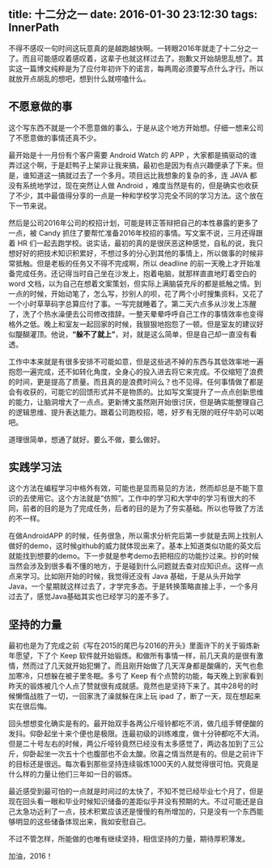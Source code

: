 ﻿title: 十二分之一
date: 2016-01-30 23:12:30
tags: InnerPath
---

不得不感叹一句时间这玩意真的是越跑越快啊。一转眼2016年就走了十二分之一了。而且可能感叹着感叹着，这辈子也就这样过去了。抱歉又开始胡思乱想了。其实这一篇博文纯粹是为了应付年初许下的诺言，每两周必须要写点什么才行。所以就放开点胡乱的想吧，想到什么就唠嗑什么。

## 不愿意做的事
这个写东西不就是一个不愿意做的事么，于是从这个地方开始想。仔细一想来公司了不愿意做的事情还真不少。

最开始是十一月份有个客户需要 Android Watch 的 APP ，大家都是搞驱动的谁弄过这个啊，于是赶鸭子上架非让我来搞，最初也是因为有点兴趣便承了下来。但是，谁知道这一搞就过去了一个多月。项目远比我想象的复杂的多，连 JAVA 都没有系统地学过，现在突然让人做 Android ，难度当然是有的，但是确实也收获了不少，其中最值得分享的一点是一种和学校学习完全不同的学习方法。这个放在下一节来说。

然后是公司2016年公司的校招计划，可能是转正答辩把自己的本性暴露的更多了一点，被 Candy 抓住了要帮忙准备2016年校招的事情。写文案不说，三月还得跟着 HR 们一起去跑学校。说实话，最初的真的是很厌恶这种感觉，自私的说，我只想好好的把技术知识积累好，不想过多的分心到其他的事情上，所以做事的时候非常抵触。但是老板的任务又不得不完成啊，所以 deadline 的前一天晚上才开始准备完成任务。还记得当时自己坐在沙发上，抱着电脑，就那样直直地盯着空白的 word 文档，以为自己在想着文案策划，但实际上满脑袋充斥的都是抵触之情。到一点的时候，开始动笔了，怎么写，抄别人的呗，花了两个小时搜集资料，又花了一个小时草草码字总算应付了事。一写完就睡着了。第二天六点多从沙发上冻醒了，洗了个热水澡便去公司修改措辞。一整天晕晕呼呼自己工作的事情效率也变得格外之低。晚上和室友一起回家的时候，我狠狠地抱怨了一顿。但是室友的建议好似醍醐灌顶。他说，**“躲不了就上”**，对，就是这么简单，但是自己却一直没有看透。

工作中本来就是有很多安排不可能如意，但是这些逃不掉的东西与其低效率地一遍抱怨一遍完成，还不如转化角度，全身心的投入进去将它来完成。不仅缩短了浪费的时间，更是提高了质量。而且真的是浪费时间么？也不见得。任何事情做了都是会有收获的，可能它的回馈形式并不是物质的。比如写文案提升了一点点创新思维的能力，让脑洞增大了一点点。更新博文虽然刚开始很讨厌，但是确实能整理自己的逻辑思维、提升表达能力。跟着公司跑校招，嗯，好歹有无限的旺仔牛奶可以喝吧。

道理很简单，想通了就好。要么不做，要么做好。

## 实践学习法
这个方法在编程学习中格外有效，可能也是显而易见的方法，然而却总是不能下意识的去使用它。这个方法就是“仿照”。工作中的学习和大学中的学习有很大的不同，前者的目的是为了完成任务，后者的目的是为了夯实基础。所以也导致了方法的不一样。

在做AndroidAPP 的时候，任务很急，所以需求分析完后第一步就是去网上找别人做好的demo，这时候github的威力就体现出来了。基本上知道类似功能的英文后就能找到想要的demo。下一步就是参考demo去把相应的功能抄过来。抄的时候当然会涉及到很多看不懂的地方，于是碰到什么问题就去查对应知识点。这样一点点来学习。比如刚开始的时候，我觉得还没有 Java 基础，于是从头开始学Java，一个星期就这样过去了，才学完多态。于是转换策略直接上手，一个多月过去了，感觉Java基础其实也已经学习的差不多了。

## 坚持的力量
最初也是为了完成之前《写在2015的尾巴与2016的开头》里面许下的关于锻炼新年愿望，下了个 Keep 软件就开始锻炼。和做所有事情一样，前几天真的是很有激情，然而过了几天就开始犯懒了。而且刚开始做了几天浑身都是酸痛的，天气也愈加寒冷，只想躲在被子里冬眠。多亏了 Keep 有个点赞的功能，每天晚上到家看到昨天的锻炼被几个人点了赞就很有成就感。竟然也是坚持下来了。其中28号的时候懒惰战胜了一切，一回家洗了澡就躲在床上玩 ipad 了，断了一天，现在想起来实在很后悔。

回头想想变化确实是有的。最开始双手各两公斤哑铃都吃不消，做几组手臂便酸的发抖。仰卧起坐十来个便也是极限。连最初级的训练难度，做十分钟都吃不大消。但是二十号左右的时候，两公斤哑铃竟然已经没有太多感觉了，两边各加到了三公斤，仰卧起坐一次五十个也腹部也不会太酸。欣喜之情当然是有的。但是之前许下的目标还是很远。每次看到那些坚持连续锻炼1000天的人就觉得很可怕。究竟是什么样的力量让他们三年如一日的锻炼。

最近感受到最可怕的一点就是时间过的太快了，不知不觉已经毕业七个月了，但是现在回头看一眼和毕业时候知识储备的差距似乎并没有预期的大。不过可能还是自己太急功近利了一点，技术积累应该还是慢慢的有所增加的，只是没有一个东西能够明显的这些储备体现出来，我如安慰自己。

不过不管怎样，所能做的也唯有继续坚持，相信坚持的力量，期待厚积薄发。

加油，2016！